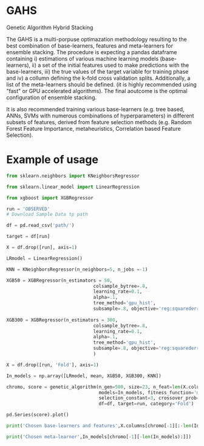 # GAHS
Genetic Algorithm Hybrid Stacking

The GAHS is a multi-porpuse optimazation methodology resulting to the best combination of base-learners, features and meta-learners for ensemble stacking. The procedure is expecting a pandas dataframe containing i) estimations of various machine learning models (base-learners), ii) a set of the initial  features used to make predictions with the base-learners, iii) the true values of the target variable for training phase and iv) a collumn defining the k-fold cross validation splits. Additionally, a list of the meta-learners should be defined. (it is highly recommended using "fast" or GPU accelerated algorithms). The final aoutcome is the optimal configuration of ensemble stacking. 

It is also recommended training various base-learners (e.g. tree based, ANNs, SVMs with numerous combinations of hyperparameters) in different subsets of features, derived from feature selection methods (e.g. Random Forest Feature Importance, metaheuristics, Correlation based Feature Selection).

# Example of usage
```python
from sklearn.neighbors import KNeighborsRegressor

from sklearn.linear_model import LinearRegression

from xgboost import XGBRegressor

run = 'OBSERVED'
# Download Sample Data tp path

df = pd.read_csv('path/')

target = df[run]

X = df.drop([run], axis=1)

LRmodel = LinearRegression()

KNN = KNeighborsRegressor(n_neighbors=5, n_jobs =-1)

XGB50 = XGBRegressor(n_estimators = 50, 
                                colsample_bytree=.8,
                                learning_rate=0.1,
                                alpha=.1,
                                tree_method='gpu_hist',
                                subsample=.8, objective='reg:squarederror')
                                
XGB300 = XGBRegressor(n_estimators = 300, 
                                colsample_bytree=.8,
                                learning_rate=0.1,
                                alpha=.1,
                                tree_method='gpu_hist',
                                subsample=.8, objective='reg:squarederror'
                                )

X = df.drop([run, 'Fold'], axis=1)

In_models = np.array([LRmodel, mean, XGB50, XGB300, KNN]) 

chromo, score = genetic_algorithm(n_gen=500, size=23, n_feat=len(X.columns),
                                  models=In_models, fitness_function='mse',
                                  selection_constant=3, crossover_prob=0.7, mutation_prob=0.05,
                                  df=df, target=run, category='Fold')

pd.Series(score).plot()

print('Chosen base-learners and features',X.columns[chromo[-1][:-len(In_models)]])

print('Chosen meta-learner',In_models[chromo[-1][-len(In_models):]])
```

